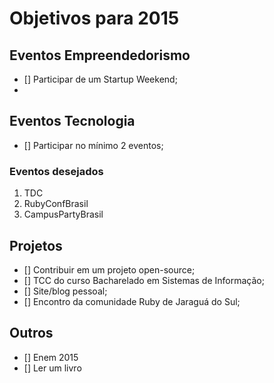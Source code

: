 # Objetivos para 2015

## Eventos Empreendedorismo

- [] Participar de um Startup Weekend;
- 
## Eventos Tecnologia

- [] Participar no mínimo 2 eventos;

### Eventos desejados

1. TDC
2. RubyConfBrasil
3. CampusPartyBrasil

## Projetos

- [] Contribuir em um projeto open-source;
- [] TCC do curso Bacharelado em Sistemas de Informação;
- [] Site/blog pessoal;
- [] Encontro da comunidade Ruby de Jaraguá do Sul;

## Outros

- [] Enem 2015
- [] Ler um livro
